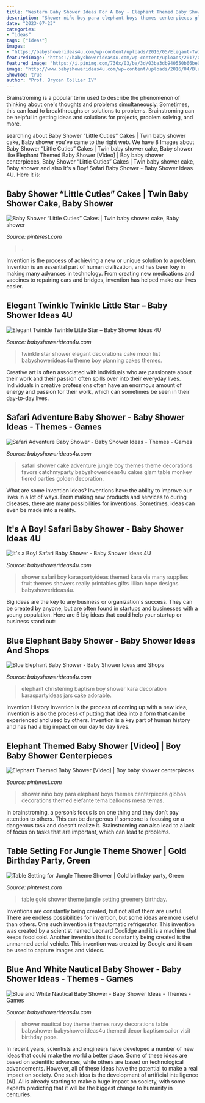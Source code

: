 ```yaml
---
title: "Western Baby Shower Ideas For A Boy - Elephant Themed Baby Shower [video]"
description: "Shower niño boy para elephant boys themes centerpieces globos decorations themed elefante tema balloons mesa temas"
date: "2023-07-23"
categories:
- "ideas"
tags: ["ideas"]
images:
- "https://babyshowerideas4u.com/wp-content/uploads/2016/05/Elegant-Twinkle-Twinkle-Little-Star-Moon-Cake-600x800.jpg"
featuredImage: "https://babyshowerideas4u.com/wp-content/uploads/2017/04/Safari-Adventure-Baby-Shower-Tiered-Cake-600x563.jpg"
featured_image: "https://i.pinimg.com/736x/03/ba/3d/03ba3db940550b66be09a3755285bc5f.jpg"
image: "http://www.babyshowerideas4u.com/wp-content/uploads/2016/04/Blue-and-White-Nautical-Baby-Shower-Cakepops.jpg"
ShowToc: true
author: "Prof. Brycen Collier IV"
---
```



Brainstroming is a popular term used to describe the phenomenon of thinking about one's thoughts and problems simultaneously. Sometimes, this can lead to breakthroughs or solutions to problems. Brainstroming can be helpful in getting ideas and solutions for projects, problem solving, and more.

	

		
searching about Baby Shower “Little Cuties” Cakes | Twin baby shower cake, Baby shower you've came to the right web. We have 8 Images about Baby Shower “Little Cuties” Cakes | Twin baby shower cake, Baby shower like Elephant Themed Baby Shower [Video] | Boy baby shower centerpieces, Baby Shower “Little Cuties” Cakes | Twin baby shower cake, Baby shower and also It&#039;s a Boy! Safari Baby Shower - Baby Shower Ideas 4U. Here it is:
		
    
## Baby Shower “Little Cuties” Cakes | Twin Baby Shower Cake, Baby Shower

<img loading=lazy src="https://i.pinimg.com/736x/94/b4/a2/94b4a268df44cc8bbd64b624174d7cef.jpg" onerror="this.onerror=null;this.src='https://tse2.mm.bing.net/th?id=OIP.xTi7Ug_Vr58Lry5hOEcA_AHaJ3&amp;pid=15.1';" alt="Baby Shower “Little Cuties” Cakes | Twin baby shower cake, Baby shower">

_Source: pinterest.com_

>. 

	

Invention is the process of achieving a new or unique solution to a problem. Invention is an essential part of human civilization, and has been key in making many advances in technology. From creating new medications and vaccines to repairing cars and bridges, invention has helped make our lives easier.

    
## Elegant Twinkle Twinkle Little Star – Baby Shower Ideas 4U

<img loading=lazy src="https://babyshowerideas4u.com/wp-content/uploads/2016/05/Elegant-Twinkle-Twinkle-Little-Star-Moon-Cake-600x800.jpg" onerror="this.onerror=null;this.src='https://tse1.mm.bing.net/th?id=OIP.-YX7p0a2Gzbf8rdnjlXD_QHaJ4&amp;pid=15.1';" alt="Elegant Twinkle Twinkle Little Star – Baby Shower Ideas 4U">

_Source: babyshowerideas4u.com_

>twinkle star shower elegant decorations cake moon list babyshowerideas4u theme boy planning cakes themes. 

	

Creative art is often associated with individuals who are passionate about their work and their passion often spills over into their everyday lives. Individuals in creative professions often have an enormous amount of energy and passion for their work, which can sometimes be seen in their day-to-day lives.

    
## Safari Adventure Baby Shower - Baby Shower Ideas - Themes - Games

<img loading=lazy src="https://babyshowerideas4u.com/wp-content/uploads/2017/04/Safari-Adventure-Baby-Shower-Tiered-Cake-600x563.jpg" onerror="this.onerror=null;this.src='https://tse3.mm.bing.net/th?id=OIP.9t5gvSjr1xKSkxvI17szzgHaG8&amp;pid=15.1';" alt="Safari Adventure Baby Shower - Baby Shower Ideas - Themes - Games">

_Source: babyshowerideas4u.com_

>safari shower cake adventure jungle boy themes theme decorations favors catchmyparty babyshowerideas4u cakes glam table monkey tiered parties golden decoration. 

	

What are some invention ideas?
Inventions have the ability to improve our lives in a lot of ways. From making new products and services to curing diseases, there are many possibilities for inventions. Sometimes, ideas can even be made into a reality.

    
## It&#039;s A Boy! Safari Baby Shower - Baby Shower Ideas 4U

<img loading=lazy src="https://babyshowerideas4u.com/wp-content/uploads/2014/01/1Fruit.jpg" onerror="this.onerror=null;this.src='https://tse2.mm.bing.net/th?id=OIP.iKrUjKfcTpyX_2PyD47vBAHaLH&amp;pid=15.1';" alt="It&#039;s a Boy! Safari Baby Shower - Baby Shower Ideas 4U">

_Source: babyshowerideas4u.com_

>shower safari boy karaspartyideas themed kara via many supplies fruit themes showers really printables gifts lillian hope designs babyshowerideas4u. 

	

Big ideas are the key to any business or organization's success. They can be created by anyone, but are often found in startups and businesses with a young population. Here are 5 big ideas that could help your startup or business stand out: 

    
## Blue Elephant Baby Shower - Baby Shower Ideas And Shops

<img loading=lazy src="https://babyshowerideas4u.com/wp-content/uploads/2014/02/603160_269031853236866_2116257927_n_600x907.jpg" onerror="this.onerror=null;this.src='https://tse3.mm.bing.net/th?id=OIP.Q5y8gaUG64YvDBqwnxvlSgHaLM&amp;pid=15.1';" alt="Blue Elephant Baby Shower - Baby Shower Ideas and Shops">

_Source: babyshowerideas4u.com_

>elephant christening baptism boy shower kara decoration karaspartyideas jars cake adorable. 

	

Invention History
Invention is the process of coming up with a new idea, invention is also the process of putting that idea into a form that can be experienced and used by others. Invention is a key part of human history and has had a big impact on our day to day lives.

    
## Elephant Themed Baby Shower [Video] | Boy Baby Shower Centerpieces

<img loading=lazy src="https://i.pinimg.com/736x/f2/b1/78/f2b1782f9c09c04673d40f61623315a6.jpg" onerror="this.onerror=null;this.src='https://tse3.mm.bing.net/th?id=OIP.s2hty_cU0LSiBN1Iihhf7QHaNK&amp;pid=15.1';" alt="Elephant Themed Baby Shower [Video] | Boy baby shower centerpieces">

_Source: pinterest.com_

>shower niño boy para elephant boys themes centerpieces globos decorations themed elefante tema balloons mesa temas. 

	

In brainstroming, a person’s focus is on one thing and they don’t pay attention to others. This can be dangerous if someone is focusing on a dangerous task and doesn’t realize it. Brainstroming can also lead to a lack of focus on tasks that are important, which can lead to problems.

    
## Table Setting For Jungle Theme Shower | Gold Birthday Party, Green

<img loading=lazy src="https://i.pinimg.com/736x/03/ba/3d/03ba3db940550b66be09a3755285bc5f.jpg" onerror="this.onerror=null;this.src='https://tse1.mm.bing.net/th?id=OIP.pL2hbUnMYQ4EqP77-7juFQHaJ3&amp;pid=15.1';" alt="Table Setting for Jungle Theme Shower | Gold birthday party, Green">

_Source: pinterest.com_

>table gold shower theme jungle setting greenery birthday. 

	

Inventions are constantly being created, but not all of them are useful. There are endless possibilities for invention, but some ideas are more useful than others. One such invention is theautomatic refrigerator. This invention was created by a scientist named Leonard Coolidge and it is a machine that keeps food cold. Another invention that is constantly being created is the unmanned aerial vehicle. This invention was created by Google and it can be used to capture images and videos.

    
## Blue And White Nautical Baby Shower - Baby Shower Ideas - Themes - Games

<img loading=lazy src="http://www.babyshowerideas4u.com/wp-content/uploads/2016/04/Blue-and-White-Nautical-Baby-Shower-Cakepops.jpg" onerror="this.onerror=null;this.src='https://tse1.mm.bing.net/th?id=OIP.L9B1E-flbOEetUrpRs5XeAHaNK&amp;pid=15.1';" alt="Blue and White Nautical Baby Shower - Baby Shower Ideas - Themes - Games">

_Source: babyshowerideas4u.com_

>shower nautical boy theme themes navy decorations table babyshower babyshowerideas4u themed decor baptism sailor visit birthday pops. 

	

In recent years, scientists and engineers have developed a number of new ideas that could make the world a better place. Some of these ideas are based on scientific advances, while others are based on technological advancements. However, all of these ideas have the potential to make a real impact on society. One such idea is the development of artificial intelligence (AI). AI is already starting to make a huge impact on society, with some experts predicting that it will be the biggest change to humanity in centuries.

